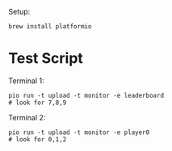 
Setup:

```
brew install platformio
```


# Test Script

Terminal 1:

```
pio run -t upload -t monitor -e leaderboard
# look for 7,8,9
```

Terminal 2:

```
pio run -t upload -t monitor -e player0
# look for 0,1,2
```
